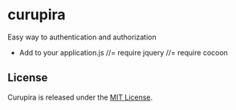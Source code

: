 # curupira
Easy way to authentication and authorization

* Add to your application.js
//= require jquery
//= require cocoon

## License

Curupira is released under the [MIT License](http://www.opensource.org/licenses/MIT).